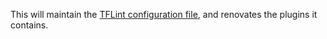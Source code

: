 This will maintain the [TFLint configuration file](https://github.com/terraform-linters/tflint/blob/master/docs/user-guide/config.md), and renovates the plugins it contains.
